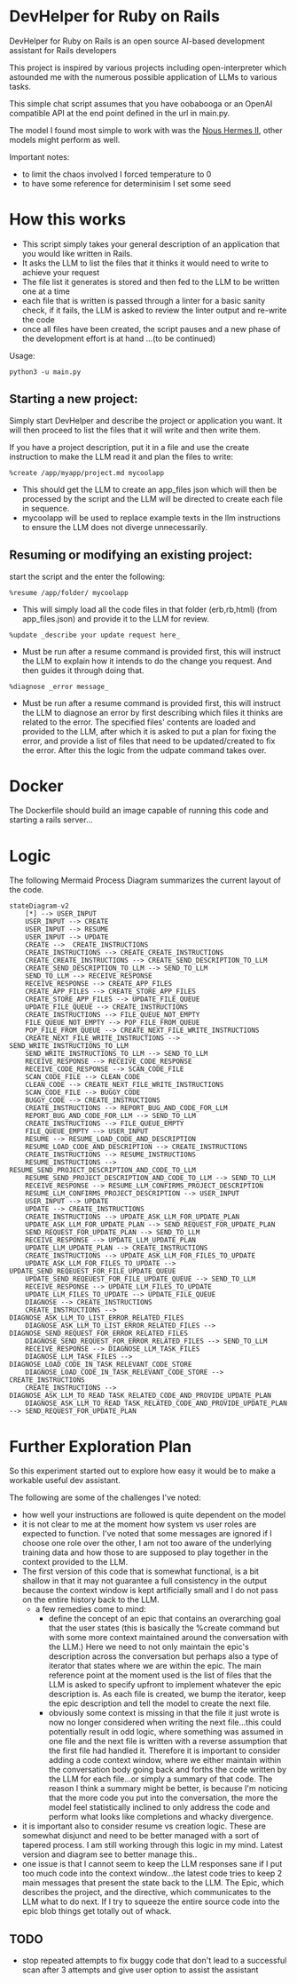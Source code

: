 # DevHelper for Ruby on Rails

DevHelper for Ruby on Rails is an open source AI-based development assistant for Rails developers

This project is inspired by various projects including open-interpreter which astounded me with the numerous possible application of LLMs to various tasks.

This simple chat script assumes that you have oobabooga or an OpenAI compatible API at the end point defined in the url in main.py.

The model I found most simple to work with was the [Nous Hermes II](https://huggingface.co/bartowski/Hermes-2-Pro-Llama-3-8B-exl2/tree/8_0), other models might perform as well.

Important notes:

- to limit the chaos involved I forced temperature to 0
- to have some reference for determinisim I set some seed

# How this works

- This script simply takes your general description of an application that you would like written in Rails.
- It asks the LLM to list the files that it thinks it would need to write to achieve your request
- The file list it generates is stored and then fed to the LLM to be written one at a time
- each file that is written is passed through a linter for a basic sanity check, if it fails, the LLM is asked to review the linter output and re-write the code
- once all files have been created, the script pauses and a new phase of the development effort is at hand
  ...(to be continued)

Usage:

```
python3 -u main.py
```

## Starting a new project:

Simply start DevHelper and describe the project or application you want. It will then proceed to list the files that it will write and then write them.

If you have a project description, put it in a file and use the create instruction to make the LLM read it and plan the files to write:

```
%create /app/myapp/project.md mycoolapp
```

- This should get the LLM to create an app_files json which will then be processed by the script and the LLM will be directed to create each file in sequence.
- mycoolapp will be used to replace example texts in the llm instructions to ensure the LLM does not diverge unnecessarily.

## Resuming or modifying an existing project:

start the script and the enter the following:

```
%resume /app/folder/ mycoolapp
```

- This will simply load all the code files in that folder (erb,rb,html) (from app_files.json) and provide it to the LLM for review.

```
%update _describe your update request here_
```

- Must be run after a resume command is provided first, this will instruct the LLM to explain how it intends to do the change you request. And then guides it through doing that.

```
%diagnose _error message_
```

- Must be run after a resume command is provided first, this will instruct the LLM to diagnose an error by first describing which files it thinks are related to the error. The specified files' contents are loaded and provided to the LLM, after which it is asked to put a plan for fixing the error, and provide a list of files that need to be updated/created to fix the error. After this the logic from the udpate command takes over.

# Docker

The Dockerfile should build an image capable of running this code and starting a rails server...

# Logic

The following Mermaid Process Diagram summarizes the current layout of the code.

```mermaid
stateDiagram-v2
    [*] --> USER_INPUT
    USER_INPUT --> CREATE
    USER_INPUT --> RESUME
    USER_INPUT --> UPDATE
    CREATE -->  CREATE_INSTRUCTIONS
    CREATE_INSTRUCTIONS --> CREATE_CREATE_INSTRUCTIONS
    CREATE_CREATE_INSTRUCTIONS --> CREATE_SEND_DESCRIPTION_TO_LLM
    CREATE_SEND_DESCRIPTION_TO_LLM --> SEND_TO_LLM
    SEND_TO_LLM --> RECEIVE_RESPONSE
    RECEIVE_RESPONSE --> CREATE_APP_FILES
    CREATE_APP_FILES --> CREATE_STORE_APP_FILES
    CREATE_STORE_APP_FILES --> UPDATE_FILE_QUEUE
    UPDATE_FILE_QUEUE --> CREATE_INSTRUCTIONS
    CREATE_INSTRUCTIONS --> FILE_QUEUE_NOT_EMPTY
    FILE_QUEUE_NOT_EMPTY --> POP_FILE_FROM_QUEUE
    POP_FILE_FROM_QUEUE --> CREATE_NEXT_FILE_WRITE_INSTRUCTIONS
    CREATE_NEXT_FILE_WRITE_INSTRUCTIONS --> SEND_WRITE_INSTRUCTIONS_TO_LLM
    SEND_WRITE_INSTRUCTIONS_TO_LLM --> SEND_TO_LLM
    RECEIVE_RESPONSE --> RECEIVE_CODE_RESPONSE
    RECEIVE_CODE_RESPONSE --> SCAN_CODE_FILE
    SCAN_CODE_FILE --> CLEAN_CODE
    CLEAN_CODE --> CREATE_NEXT_FILE_WRITE_INSTRUCTIONS
    SCAN_CODE_FILE --> BUGGY_CODE
    BUGGY_CODE --> CREATE_INSTRUCTIONS
    CREATE_INSTRUCTIONS --> REPORT_BUG_AND_CODE_FOR_LLM
    REPORT_BUG_AND_CODE_FOR_LLM --> SEND_TO_LLM
    CREATE_INSTRUCTIONS --> FILE_QUEUE_EMPTY
    FILE_QUEUE_EMPTY --> USER_INPUT
    RESUME --> RESUME_LOAD_CODE_AND_DESCRIPTION
    RESUME_LOAD_CODE_AND_DESCRIPTION --> CREATE_INSTRUCTIONS
    CREATE_INSTRUCTIONS --> RESUME_INSTRUCTIONS
    RESUME_INSTRUCTIONS --> RESUME_SEND_PROJECT_DESCRIPTION_AND_CODE_TO_LLM
    RESUME_SEND_PROJECT_DESCRIPTION_AND_CODE_TO_LLM --> SEND_TO_LLM
    RECEIVE_RESPONSE --> RESUME_LLM_CONFIRMS_PROJECT_DESCRIPTION
    RESUME_LLM_CONFIRMS_PROJECT_DESCRIPTION --> USER_INPUT
    USER_INPUT --> UPDATE
    UPDATE --> CREATE_INSTRUCTIONS
    CREATE_INSTRUCTIONS --> UPDATE_ASK_LLM_FOR_UPDATE_PLAN
    UPDATE_ASK_LLM_FOR_UPDATE_PLAN --> SEND_REQUEST_FOR_UPDATE_PLAN
    SEND_REQUEST_FOR_UPDATE_PLAN --> SEND_TO_LLM
    RECEIVE_RESPONSE --> UPDATE_LLM_UPDATE_PLAN
    UPDATE_LLM_UPDATE_PLAN --> CREATE_INSTRUCTIONS
    CREATE_INSTRUCTIONS --> UPDATE_ASK_LLM_FOR_FILES_TO_UPDATE
    UPDATE_ASK_LLM_FOR_FILES_TO_UPDATE --> UPDATE_SEND_REQEUEST_FOR_FILE_UPDATE_QUEUE
    UPDATE_SEND_REQEUEST_FOR_FILE_UPDATE_QUEUE --> SEND_TO_LLM
    RECEIVE_RESPONSE --> UPDATE_LLM_FILES_TO_UPDATE
    UPDATE_LLM_FILES_TO_UPDATE --> UPDATE_FILE_QUEUE
    DIAGNOSE --> CREATE_INSTRUCTIONS
    CREATE_INSTRUCTIONS --> DIAGNOSE_ASK_LLM_TO_LIST_ERROR_RELATED_FILES
    DIAGNOSE_ASK_LLM_TO_LIST_ERROR_RELATED_FILES --> DIAGNOSE_SEND_REQUEST_FOR_ERROR_RELATED_FILES
    DIAGNOSE_SEND_REQUEST_FOR_ERROR_RELATED_FILES --> SEND_TO_LLM
    RECEIVE_RESPONSE --> DIAGNOSE_LLM_TASK_FILES
    DIAGNOSE_LLM_TASK_FILES --> DIAGNOSE_LOAD_CODE_IN_TASK_RELEVANT_CODE_STORE
    DIAGNOSE_LOAD_CODE_IN_TASK_RELEVANT_CODE_STORE --> CREATE_INSTRUCTIONS
    CREATE_INSTRUCTIONS --> DIAGNOSE_ASK_LLM_TO_READ_TASK_RELATED_CODE_AND_PROVIDE_UPDATE_PLAN
    DIAGNOSE_ASK_LLM_TO_READ_TASK_RELATED_CODE_AND_PROVIDE_UPDATE_PLAN --> SEND_REQUEST_FOR_UPDATE_PLAN
```

# Further Exploration Plan

So this experiment started out to explore how easy it would be to make a workable useful dev assistant.

The following are some of the challenges I've noted:

- how well your instructions are followed is quite dependent on the model
- it is not clear to me at the moment how system vs user roles are expected to function. I've noted that some messages are ignored if I choose one role over the other, I am not too aware of the underlying training data and how those to are supposed to play together in the context provided to the LLM.
- The first version of this code that is somewhat functional, is a bit shallow in that it may not guarantee a full consistency in the output because the context window is kept artificially small and I do not pass on the entire history back to the LLM.
  - a few remedies come to mind:
    - define the concept of an epic that contains an overarching goal that the user states (this is basically the %create command but with some more context maintained around the conversation with the LLM.) Here we need to not only maintain the epic's description across the conversation but perhaps also a type of iterator that states where we are within the epic. The main reference point at the moment used is the list of files that the LLM is asked to specify upfront to implement whatever the epic description is. As each file is created, we bump the iterator, keep the epic description and tell the model to create the next file.
    - obviously some context is missing in that the file it just wrote is now no longer considered when writing the next file...this could potentially result in odd logic, where something was assumed in one file and the next file is written with a reverse assumption that the first file had handled it. Therefore it is important to consider adding a code context window, where we either maintain within the conversation body going back and forths the code written by the LLM for each file...or simply a summary of that code. The reason I think a summary might be better, is because I'm noticing that the more code you put into the conversation, the more the model feel statistically inclined to only address the code and perform what looks like completions and whacky divergence.
- it is important also to consider resume vs creation logic. These are somewhat disjunct and need to be better managed with a sort of tapered process. I am still working through this logic in my mind. Latest version and diagram see to better manage this..
- one issue is that I cannot seem to keep the LLM responses sane if I put too much code into the context window...the latest code tries to keep 2 main messages that present the state back to the LLM. The Epic, which describes the project, and the directive, which communicates to the LLM what to do next. If I try to squeeze the entire source code into the epic blob things get totally out of whack.

## TODO

- stop repeated attempts to fix buggy code that don't lead to a successful scan after 3 attempts and give user option to assist the assistant
